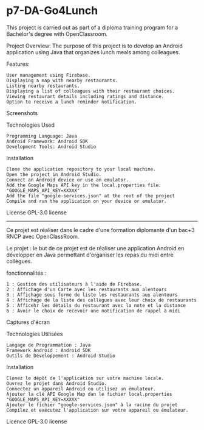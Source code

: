 # p7-DA-Go4Lunch
This project is carried out as part of a diploma training program for a Bachelor's degree with OpenClassroom.

Project Overview: The purpose of this project is to develop an Android application using Java that organizes lunch meals among colleagues.

Features:

    User management using Firebase.
    Displaying a map with nearby restaurants.
    Listing nearby restaurants.
    Displaying a list of colleagues with their restaurant choices.
    Viewing restaurant details including ratings and distance.
    Option to receive a lunch reminder notification.

Screenshots

Technologies Used
    
    Programming Language: Java
    Android Framework: Android SDK
    Development Tools: Android Studio

Installation

    Clone the application repository to your local machine.
    Open the project in Android Studio.
    Connect an Android device or use an emulator.
    Add the Google Maps API key in the local.properties file:
    "GOOGLE_MAPS_API_KEY=XXXXX"
    Add the file "google-services.json" at the root of the project
    Compile and run the application on your device or emulator.

License
GPL-3.0 license

----------------------------------------------------------------------------------------------------

Ce projet est réaliser dans le cadre d'une formation diplomante d'un bac+3 RNCP avec OpenClassRoom.

Le projet : le but de ce projet est de réaliser une application Android en développer en Java permettant d'organiser les repas du midi entre collègues.

fonctionnalités :

	1 : Gestion des utilisateurs à l'aide de Firebase.
	2 : Affichage d'un Carte avec les restaurants aux alentours
    3 : Affichage sous forme de liste les restaurants aux alentours
	4 : Affichage de la liste des collègues avec leur choix de restaurants
	5 : Afficehr les détails du restaurant avec la note et la distance
	6 : Avoir le choix de recevoir une notification de rappel à midi


Captures d'écran


Technologies Utilisées

    Langage de Programmation : Java
    Framework Android : Android SDK
    Outils de Développement : Android Studio

Installation

    Clonez le dépôt de l'application sur votre machine locale.
    Ouvrez le projet dans Android Studio.
    Connectez un appareil Android ou utilisez un émulateur.
	Ajouter la clé API Google Map dan le fichier local.properties
	"GOOGLE_MAPS_API_KEY=XXXXX"
    Ajouter le fichier "google-services.json" à la racine du projet
    Compilez et exécutez l'application sur votre appareil ou émulateur.

Licence
GPL-3.0 license